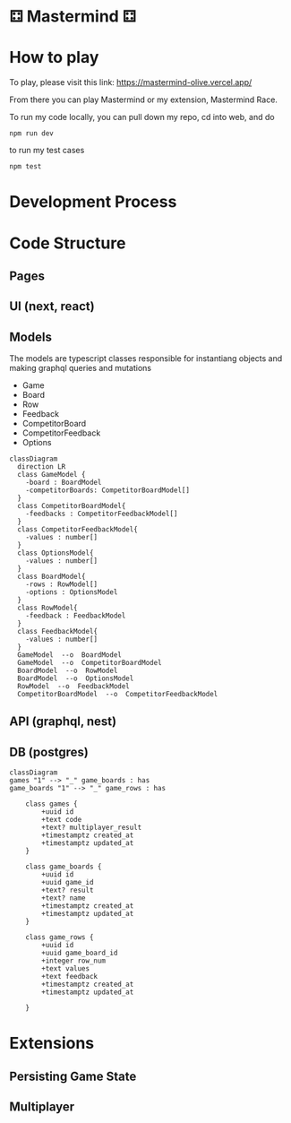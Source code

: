 # ⚃ Mastermind ⚃

# How to play

To play, please visit this link: https://mastermind-olive.vercel.app/

From there you can play Mastermind or my extension, Mastermind Race.

To run my code locally, you can pull down my repo, cd into web, and do

```
npm run dev
```

to run my test cases

```
npm test
```

# Development Process

# Code Structure

## Pages

## UI (next, react)

## Models

The models are typescript classes responsible for instantiang objects and making graphql queries and mutations

- Game
- Board
- Row
- Feedback
- CompetitorBoard
- CompetitorFeedback
- Options

```mermaid
classDiagram
  direction LR
  class GameModel {
    -board : BoardModel
    -competitorBoards: CompetitorBoardModel[]
  }
  class CompetitorBoardModel{
    -feedbacks : CompetitorFeedbackModel[]
  }
  class CompetitorFeedbackModel{
    -values : number[]
  }
  class OptionsModel{
    -values : number[]
  }
  class BoardModel{
    -rows : RowModel[]
    -options : OptionsModel
  }
  class RowModel{
    -feedback : FeedbackModel
  }
  class FeedbackModel{
    -values : number[]
  }
  GameModel  --o  BoardModel
  GameModel  --o  CompetitorBoardModel
  BoardModel  --o  RowModel
  BoardModel  --o  OptionsModel
  RowModel  --o  FeedbackModel
  CompetitorBoardModel  --o  CompetitorFeedbackModel
```

## API (graphql, nest)

## DB (postgres)

```mermaid
classDiagram
games "1" --> "_" game_boards : has
game_boards "1" --> "_" game_rows : has

    class games {
        +uuid id
        +text code
        +text? multiplayer_result
        +timestamptz created_at
    	+timestamptz updated_at
    }

    class game_boards {
    	+uuid id
        +uuid game_id
    	+text? result
    	+text? name
        +timestamptz created_at
    	+timestamptz updated_at
    }

    class game_rows {
    	+uuid id
        +uuid game_board_id
        +integer row_num
    	+text values
    	+text feedback
        +timestamptz created_at
    	+timestamptz updated_at

    }
```

# Extensions

## Persisting Game State

## Multiplayer
